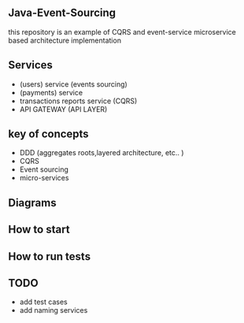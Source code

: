 Java-Event-Sourcing
-------------------------

this repository is an example of CQRS and event-service microservice based architecture implementation


Services 
-----------------------
- (users) service (events sourcing)
- (payments) service
- transactions reports service (CQRS)
- API GATEWAY (API LAYER)

key of concepts
------------------------------
- DDD (aggregates roots,layered architecture, etc..  ) 
- CQRS
- Event sourcing
- micro-services

Diagrams
------------------


How to start
----------------------


How to run tests
----------------------


TODO
----------------------
- add test cases
- add naming services

